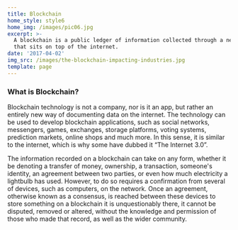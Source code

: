 ```yaml
---
title: Blockchain
home_style: style6
home_img: /images/pic06.jpg
excerpt: >-
  A blockchain is a public ledger of information collected through a network
  that sits on top of the internet.
date: '2017-04-02'
img_src: /images/the-blockchain-impacting-industries.jpg
template: page
---
```

### What is Blockchain?

Blockchain technology is not a company, nor is it an app, but rather an entirely new way of documenting data on the internet. The technology can be used to develop blockchain applications, such as social networks, messengers, games, exchanges, storage platforms, voting systems, prediction markets, online shops and much more. In this sense, it is similar to the internet, which is why some have dubbed it “The Internet 3.0”.

The information recorded on a blockchain can take on any form, whether it be denoting a transfer of money, ownership, a transaction, someone's identity, an agreement between two parties, or even how much electricity a lightbulb has used. However, to do so requires a confirmation from several of devices, such as computers, on the network. Once an agreement, otherwise known as a consensus, is reached between these devices to store something on a blockchain it is unquestionably there, it cannot be disputed, removed or altered, without the knowledge and permission of those who made that record, as well as the wider community.
